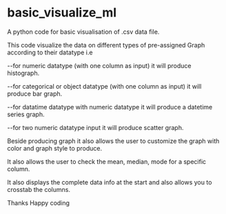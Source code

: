 # basic_visualize_ml
A python code for basic visualisation of .csv data file.

This code visualize the data on different types of pre-assigned Graph according to their datatype i.e

--for numeric datatype (with one column as input) it will produce histograph.

--for categorical or object datatype (with one column as input) it will produce bar graph.

--for datatime datatype with numeric datatype it will produce a datetime series graph.

--for two numeric datatype input it will produce scatter graph.


Beside producing graph it also allows the user to customize the graph with color and graph style to produce.

It also allows the user to check the mean, median, mode for a specific column.

It also displays the complete data info at the start and also allows you to crosstab the columns.


Thanks
Happy coding





